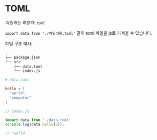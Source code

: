 # TOML

_지원하는 확장자: `toml`_

`import data from './파일이름.toml'` 같이 toml 파일을 js로 가져올 수 있습니다.

파일 구조 예시:

```bash
.
├── package.json
└── src
    ├── data.toml
    └── index.js
```

```toml
# data.toml

hello = [
  "world",
  "computer"
]
```

```js
// index.js

import data from './data.toml'
console.log(data.hello[0]);

// "world
